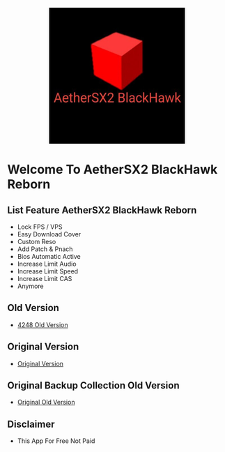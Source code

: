 <p align="center">
  <img width="312" height="312" src="/.github/assets/logo_light.png">
</p>

# Welcome To AetherSX2 BlackHawk Reborn

## List Feature AetherSX2 BlackHawk Reborn
* Lock FPS / VPS
* Easy Download Cover
* Custom Reso
* Add Patch & Pnach
* Bios Automatic Active
* Increase Limit Audio
* Increase Limit Speed
* Increase Limit CAS
* Anymore

## Old Version
* [4248 Old Version](https://pastelink.net/l0jfla2j)

## Original Version
* [Original Version](https://play.google.com/store/apps/details?id=xyz.aethersx2.android)

## Original Backup Collection Old Version
* [Original Old Version](https://www.mediafire.com/folder/fze13e0pn7vt8/Halaman+1)

## Disclaimer
* This App For Free Not Paid
